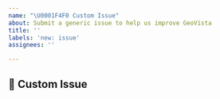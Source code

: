 ```yaml
---
name: "\U0001F4F0 Custom Issue"
about: Submit a generic issue to help us improve GeoVista
title: ''
labels: 'new: issue'
assignees: ''

---
```


## 📰 Custom Issue
<!-- Provide a clear description of what the issue is, and we'll try our best to help 😀 -->
